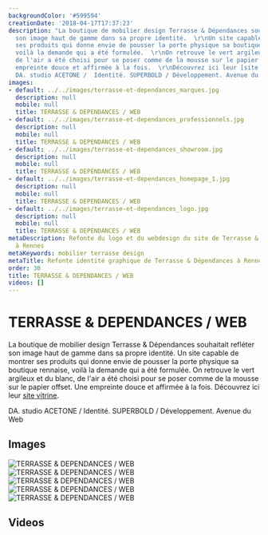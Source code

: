```yaml
---
backgroundColor: '#599594'
creationDate: '2018-04-17T17:37:23'
description: "La boutique de mobilier design Terrasse & Dépendances souhaitait refléter
  son image haut de gamme dans sa propre identité.  \r\nUn site capable de montrer
  ses produits qui donne envie de pousser la porte physique sa boutique rennaise,
  voilà la demande qui a été formulée.  \r\nOn retrouve le vert argileux et du blanc,
  de l'air a été choisi pour se poser comme de la mousse sur le papier offset. Une
  empreinte douce et affirmée à la fois.  \r\nDécouvrez ici leur [site vitrine](http://www.terrasse-dependances.com/).\r\n\r\n
  DA. studio ACETONE /  Identité. SUPERBOLD / Développement. Avenue du Web"
images:
- default: ../../images/terrasse-et-dependances_marques.jpg
  description: null
  mobile: null
  title: TERRASSE & DEPENDANCES / WEB
- default: ../../images/terrasse-et-dependances_professionnels.jpg
  description: null
  mobile: null
  title: TERRASSE & DEPENDANCES / WEB
- default: ../../images/terrasse-et-dependances_showroom.jpg
  description: null
  mobile: null
  title: TERRASSE & DEPENDANCES / WEB
- default: ../../images/terrasse-et-dependances_homepage_1.jpg
  description: null
  mobile: null
  title: TERRASSE & DEPENDANCES / WEB
- default: ../../images/terrasse-et-dependances_logo.jpg
  description: null
  mobile: null
  title: TERRASSE & DEPENDANCES / WEB
metaDescription: Refonte du logo et du webdesign du site de Terrasse & Dépendances
  à Rennes
metaKeywords: mobilier terrasse design
metaTitle: Refonte identité graphique de Terrasse & Dépendances à Rennes
order: 30
title: TERRASSE & DEPENDANCES / WEB
videos: []
---
```


# TERRASSE & DEPENDANCES / WEB

La boutique de mobilier design Terrasse & Dépendances souhaitait refléter son image haut de gamme dans sa propre identité.
Un site capable de montrer ses produits qui donne envie de pousser la porte physique sa boutique rennaise, voilà la demande qui a été formulée.
On retrouve le vert argileux et du blanc, de l'air a été choisi pour se poser comme de la mousse sur le papier offset. Une empreinte douce et affirmée à la fois.
Découvrez ici leur [site vitrine](http://www.terrasse-dependances.com/).

 DA. studio ACETONE /  Identité. SUPERBOLD / Développement. Avenue du Web

## Images

![TERRASSE & DEPENDANCES / WEB](../../images/terrasse-et-dependances_marques.jpg)
![TERRASSE & DEPENDANCES / WEB](../../images/terrasse-et-dependances_professionnels.jpg)
![TERRASSE & DEPENDANCES / WEB](../../images/terrasse-et-dependances_showroom.jpg)
![TERRASSE & DEPENDANCES / WEB](../../images/terrasse-et-dependances_homepage_1.jpg)
![TERRASSE & DEPENDANCES / WEB](../../images/terrasse-et-dependances_logo.jpg)

## Videos
